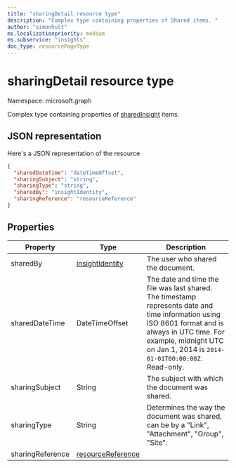 ```yaml
---
title: "sharingDetail resource type"
description: "Complex type containing properties of Shared items. "
author: "simonhult"
ms.localizationpriority: medium
ms.subservice: "insights"
doc_type: resourcePageType
---
```


# sharingDetail resource type

Namespace: microsoft.graph

Complex type containing properties of [sharedInsight](insights-shared.md) items. 

## JSON representation
Here's a JSON representation of the resource
<!-- {
  "blockType": "resource",
  "optionalProperties": [

  ],
  "@odata.type": "microsoft.graph.sharingDetail"
}-->
```json
{
  "sharedDateTime": "dateTimeOffset",
  "sharingSubject": "string",
  "sharingType": "string",
  "sharedBy": "insightIdentity",
  "sharingReference": "resourceReference"
}
```

## Properties

| Property              | Type          | Description  |
| -------------         |-----------    | -------------|
| sharedBy      	      | [insightIdentity](insights-insightidentity.md)	    | The user who shared the document.  |
| sharedDateTime      	| DateTimeOffset| The date and time the file was last shared. The timestamp represents date and time information using ISO 8601 format and is always in UTC time. For example, midnight UTC on Jan 1, 2014 is `2014-01-01T00:00:00Z`. Read-only.  |
| sharingSubject      	| String	      | The subject with which the document was shared. |
| sharingType     		  | String        | Determines the way the document was shared, can be by a "Link", "Attachment", "Group", "Site".     |
| sharingReference		  | [resourceReference](insights-resourcereference.md)	    |  |

